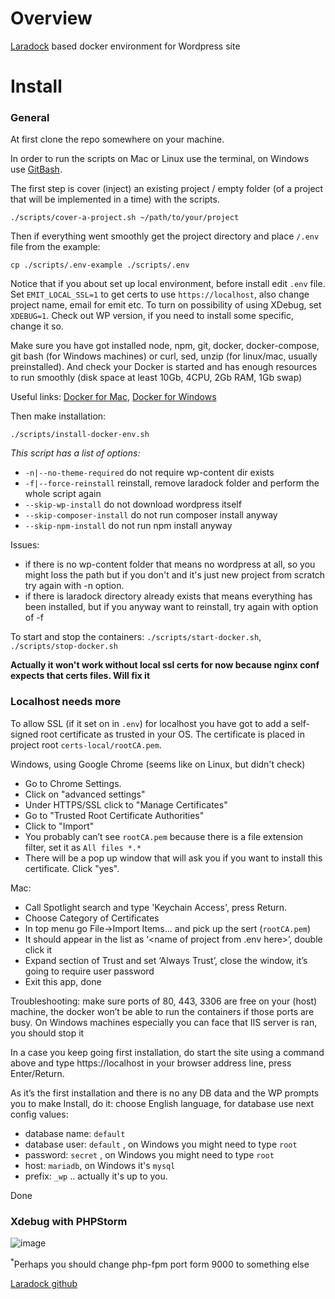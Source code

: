 # Overview
[Laradock](http://laradock.io/) based docker environment for Wordpress site

# Install

### General

At first clone the repo somewhere on your machine.

In order to run the scripts on Mac or Linux use the terminal, on Windows use [GitBash](https://gitforwindows.org/).

The first step is cover (inject) an existing project / empty folder (of a project that will be implemented in a time) with the scripts.

`./scripts/cover-a-project.sh ~/path/to/your/project`

Then if everything went smoothly get the project directory and place `/.env` file from the example:

`cp ./scripts/.env-example ./scripts/.env`

Notice that if you about set up local environment, before install edit `.env` file. Set `EMIT_LOCAL_SSL=1` to get certs to use `https://localhost`, also change project name, email for emit etc. To turn on possibility of using XDebug, set `XDEBUG=1`. Check out WP version, if you need to install some specific, change it so.

Make sure you have got installed node, npm, git, docker, docker-compose, git bash (for Windows machines) or curl, sed, unzip (for linux/mac, usually preinstalled). And check your Docker is started and has enough resources to run smoothly (disk space at least 10Gb, 4CPU, 2Gb RAM, 1Gb swap)

Useful links: [Docker for Mac](https://download.docker.com/mac/stable/Docker.dmg), [Docker for Windows](https://download.docker.com/win/stable/Docker%20for%20Windows%20Installer.exe)

Then make installation:

`./scripts/install-docker-env.sh`

_This script has a list of options:_
* `-n|--no-theme-required` do not require wp-content dir exists
* `-f|--force-reinstall` reinstall, remove laradock folder and perform the whole script again
* `--skip-wp-install` do not download wordpress itself
* `--skip-composer-install` do not run composer install anyway
* `--skip-npm-install` do not run npm install anyway

Issues: 
* if there is no wp-content folder that means no wordpress at all, so you might loss the path but if you don't and it's just new project from scratch try again with -n option.
* if there is laradock directory already exists that means everything has been installed, but if you anyway want to reinstall, try again with option of -f

To start and stop the containers:
`./scripts/start-docker.sh`, 
`./scripts/stop-docker.sh`

**Actually it won't work without local ssl certs for now because nginx conf expects that certs files. Will fix it**

### Localhost needs more

To allow SSL (if it set on in `.env`) for localhost you have got to add a self-signed root certificate as trusted in your OS. The certificate is placed in project root `certs-local/rootCA.pem`.

Windows, using Google Chrome (seems like on Linux, but didn't check)
* Go to Chrome Settings.
* Click on "advanced settings"
* Under HTTPS/SSL click to "Manage Certificates"
* Go to "Trusted Root Certificate Authorities"
* Click to "Import"
* You probably can’t see `rootCA.pem` because there is a file extension filter, set it as `All files *.*`
* There will be a pop up window that will ask you if you want to install this certificate. Click "yes".

Mac:
* Call Spotlight search and type 'Keychain Access', press Return.
* Choose Category of Certificates
* In top menu go File->Import Items… and pick up the sert (`rootCA.pem`)
* It should appear in the list as ‘<name of project from .env here>’, double click it
* Expand section of Trust and set ‘Always Trust’, close the window, it’s going to require user password
* Exit this app, done

Troubleshooting: make sure ports of 80, 443, 3306 are free on your (host) machine, the docker won’t be able to run the containers if those ports are busy. On Windows machines especially you can face that IIS server is ran, you should stop it 

In a case you keep going first installation, do start the site using a command above and type https://localhost in your browser address line, press Enter/Return.

As it’s the first installation and there is no any DB data and the WP prompts you to make Install, do it: choose English language, for database use next config values:
* database name: `default` 
* database user: `default` , on Windows you might need to type `root`
* password: `secret` , on Windows you might need to type `root`
* host: `mariadb`, on Windows it's `mysql`
* prefix: `_wp` .. actually it's up to you.

Done 

### Xdebug with PHPStorm

![image](https://user-images.githubusercontent.com/1494325/56646188-c435f780-6687-11e9-84d9-0cf69822ea62.png)

<sup>*</sup>Perhaps you should change php-fpm port form 9000 to something else

[Laradock github](https://github.com/laradock/laradock)
